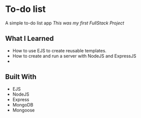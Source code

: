 # To-do list

A simple to-do list app
_This was my first FullStack Project_

## What I Learned

- How to use EJS to create reusable templates.
- How to create and run a server with NodeJS and ExpressJS
-

## Built With

- EJS
- NodeJS
- Express
- MongoDB
- Mongoose
